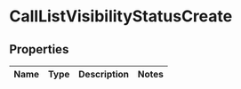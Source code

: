 # CallListVisibilityStatusCreate

## Properties
Name | Type | Description | Notes
------------ | ------------- | ------------- | -------------
